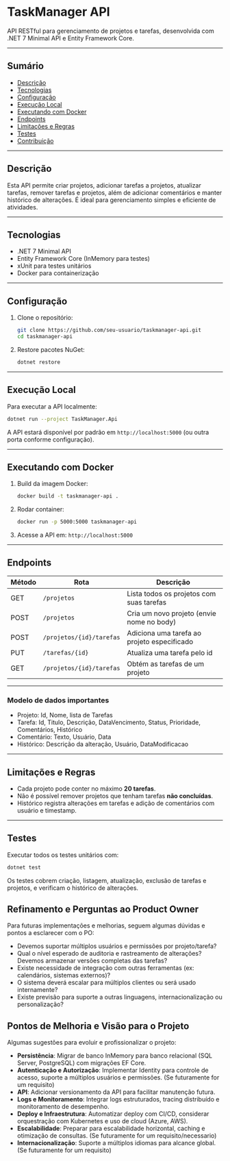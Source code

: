 
# TaskManager API

API RESTful para gerenciamento de projetos e tarefas, desenvolvida com .NET 7 Minimal API e Entity Framework Core.

---

## Sumário

- [Descrição](#descrição)  
- [Tecnologias](#tecnologias)  
- [Configuração](#configuração)  
- [Execução Local](#execução-local)  
- [Executando com Docker](#executando-com-docker)  
- [Endpoints](#endpoints)  
- [Limitações e Regras](#limitações-e-regras)  
- [Testes](#testes)  
- [Contribuição](#contribuição)  

---

## Descrição

Esta API permite criar projetos, adicionar tarefas a projetos, atualizar tarefas, remover tarefas e projetos, além de adicionar comentários e manter histórico de alterações. É ideal para gerenciamento simples e eficiente de atividades.

---

## Tecnologias

- .NET 7 Minimal API  
- Entity Framework Core (InMemory para testes)  
- xUnit para testes unitários  
- Docker para containerização  

---

## Configuração

1. Clone o repositório:  
   ```bash
   git clone https://github.com/seu-usuario/taskmanager-api.git
   cd taskmanager-api
   ```

2. Restore pacotes NuGet:  
   ```bash
   dotnet restore
   ```

---

## Execução Local

Para executar a API localmente:  
```bash
dotnet run --project TaskManager.Api
```

A API estará disponível por padrão em `http://localhost:5000` (ou outra porta conforme configuração).

---

## Executando com Docker

1. Build da imagem Docker:  
   ```bash
   docker build -t taskmanager-api .
   ```

2. Rodar container:  
   ```bash
   docker run -p 5000:5000 taskmanager-api
   ```

3. Acesse a API em: `http://localhost:5000`

---

## Endpoints

| Método | Rota                        | Descrição                                   |
|--------|-----------------------------|---------------------------------------------|
| GET    | `/projetos`                  | Lista todos os projetos com suas tarefas    |
| POST   | `/projetos`                  | Cria um novo projeto (envie nome no body)  |
| POST   | `/projetos/{id}/tarefas`    | Adiciona uma tarefa ao projeto especificado |
| PUT    | `/tarefas/{id}`             | Atualiza uma tarefa pelo id                  |
| GET    | `/projetos/{id}/tarefas`    | Obtém as tarefas de um projeto               |

---

### Modelo de dados importantes

- Projeto: Id, Nome, lista de Tarefas  
- Tarefa: Id, Titulo, Descrição, DataVencimento, Status, Prioridade, Comentários, Histórico  
- Comentário: Texto, Usuário, Data  
- Histórico: Descrição da alteração, Usuário, DataModificacao  

---

## Limitações e Regras

- Cada projeto pode conter no máximo **20 tarefas**.  
- Não é possível remover projetos que tenham tarefas **não concluídas**.  
- Histórico registra alterações em tarefas e adição de comentários com usuário e timestamp.  

---

## Testes

Executar todos os testes unitários com:  
```bash
dotnet test
```

Os testes cobrem criação, listagem, atualização, exclusão de tarefas e projetos, e verificam o histórico de alterações.


## Refinamento e Perguntas ao Product Owner

Para futuras implementações e melhorias, seguem algumas dúvidas e pontos a esclarecer com o PO:

- Devemos suportar múltiplos usuários e permissões por projeto/tarefa?
- Qual o nível esperado de auditoria e rastreamento de alterações? Devemos armazenar versões completas das tarefas?
- Existe necessidade de integração com outras ferramentas (ex: calendários, sistemas externos)?
- O sistema deverá escalar para múltiplos clientes ou será usado internamente?
- Existe previsão para suporte a outras linguagens, internacionalização ou personalização?


## Pontos de Melhoria e Visão para o Projeto

Algumas sugestões para evoluir e profissionalizar o projeto:

- **Persistência**: Migrar de banco InMemory para banco relacional (SQL Server, PostgreSQL) com migrações EF Core.
- **Autenticação e Autorização**: Implementar Identity para controle de acesso, suporte a múltiplos usuários e permissões. (Se futuramente for um requisito)
- **API**: Adicionar versionamento da API para facilitar manutenção futura.
- **Logs e Monitoramento**: Integrar logs estruturados, tracing distribuído e monitoramento de desempenho.
- **Deploy e Infraestrutura**: Automatizar deploy com CI/CD, considerar orquestração com Kubernetes e uso de cloud (Azure, AWS).
- **Escalabilidade**: Preparar para escalabilidade horizontal, caching e otimização de consultas. (Se futuramente for um requisito/necessario)
- **Internacionalização**: Suporte a múltiplos idiomas para alcance global. (Se futuramente for um requisito)
